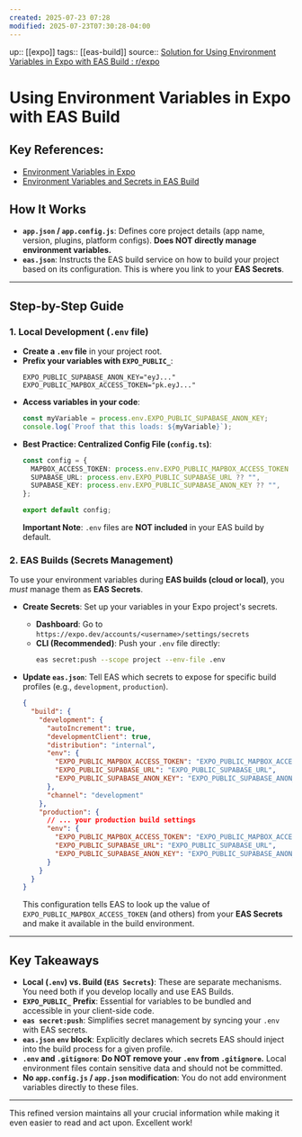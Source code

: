 ```yaml
---
created: 2025-07-23 07:28
modified: 2025-07-23T07:30:28-04:00
---
```

up:: [[expo]]
tags:: [[eas-build]]
source:: [Solution for Using Environment Variables in Expo with EAS Build : r/expo](https://www.reddit.com/r/expo/comments/1feh09e/solution_for_using_environment_variables_in_expo/)
# Using Environment Variables in Expo with EAS Build

## Key References:

  * [Environment Variables in Expo](https://docs.expo.dev/guides/environment-variables/)
  * [Environment Variables and Secrets in EAS Build](https://docs.expo.dev/build-reference/variables/)

## How It Works

  * **`app.json` / `app.config.js`**: Defines core project details (app name, version, plugins, platform configs). **Does NOT directly manage environment variables.**
  * **`eas.json`**: Instructs the EAS build service on how to build your project based on its configuration. This is where you link to your **EAS Secrets**.

-----

## Step-by-Step Guide

### 1\. Local Development (`.env` file)

  * **Create a `.env` file** in your project root.
  * **Prefix your variables with `EXPO_PUBLIC_`**:
    ```
    EXPO_PUBLIC_SUPABASE_ANON_KEY="eyJ..."
    EXPO_PUBLIC_MAPBOX_ACCESS_TOKEN="pk.eyJ..."
    ```
  * **Access variables in your code**:
    ```typescript
    const myVariable = process.env.EXPO_PUBLIC_SUPABASE_ANON_KEY;
    console.log(`Proof that this loads: ${myVariable}`);
    ```
  * **Best Practice: Centralized Config File (`config.ts`)**:
    ```typescript
    const config = {
      MAPBOX_ACCESS_TOKEN: process.env.EXPO_PUBLIC_MAPBOX_ACCESS_TOKEN ?? "",
      SUPABASE_URL: process.env.EXPO_PUBLIC_SUPABASE_URL ?? "",
      SUPABASE_KEY: process.env.EXPO_PUBLIC_SUPABASE_ANON_KEY ?? "",
    };

    export default config;
    ```
    **Important Note**: `.env` files are **NOT included** in your EAS build by default.

### 2\. EAS Builds (Secrets Management)

To use your environment variables during **EAS builds (cloud or local)**, you *must* manage them as **EAS Secrets**.

  * **Create Secrets**: Set up your variables in your Expo project's secrets.

      * **Dashboard**: Go to `https://expo.dev/accounts/<username>/settings/secrets`
      * **CLI (Recommended)**: Push your `.env` file directly:
        ```bash
        eas secret:push --scope project --env-file .env
        ```

  * **Update `eas.json`**: Tell EAS which secrets to expose for specific build profiles (e.g., `development`, `production`).

    ```json
    {
      "build": {
        "development": {
          "autoIncrement": true,
          "developmentClient": true,
          "distribution": "internal",
          "env": {
            "EXPO_PUBLIC_MAPBOX_ACCESS_TOKEN": "EXPO_PUBLIC_MAPBOX_ACCESS_TOKEN",
            "EXPO_PUBLIC_SUPABASE_URL": "EXPO_PUBLIC_SUPABASE_URL",
            "EXPO_PUBLIC_SUPABASE_ANON_KEY": "EXPO_PUBLIC_SUPABASE_ANON_KEY"
          },
          "channel": "development"
        },
        "production": {
          // ... your production build settings
          "env": {
            "EXPO_PUBLIC_MAPBOX_ACCESS_TOKEN": "EXPO_PUBLIC_MAPBOX_ACCESS_TOKEN",
            "EXPO_PUBLIC_SUPABASE_URL": "EXPO_PUBLIC_SUPABASE_URL",
            "EXPO_PUBLIC_SUPABASE_ANON_KEY": "EXPO_PUBLIC_SUPABASE_ANON_KEY"
          }
        }
      }
    }
    ```

    This configuration tells EAS to look up the value of `EXPO_PUBLIC_MAPBOX_ACCESS_TOKEN` (and others) from your **EAS Secrets** and make it available in the build environment.

-----

## Key Takeaways

  * **Local (`.env`) vs. Build (`EAS Secrets`)**: These are separate mechanisms. You need both if you develop locally and use EAS Builds.
  * **`EXPO_PUBLIC_` Prefix**: Essential for variables to be bundled and accessible in your client-side code.
  * **`eas secret:push`**: Simplifies secret management by syncing your `.env` with EAS secrets.
  * **`eas.json` `env` block**: Explicitly declares which secrets EAS should inject into the build process for a given profile.
  * **`.env` and `.gitignore`**: **Do NOT remove your `.env` from `.gitignore`.** Local environment files contain sensitive data and should not be committed.
  * **No `app.config.js` / `app.json` modification**: You do not add environment variables directly to these files.

-----

This refined version maintains all your crucial information while making it even easier to read and act upon. Excellent work\!